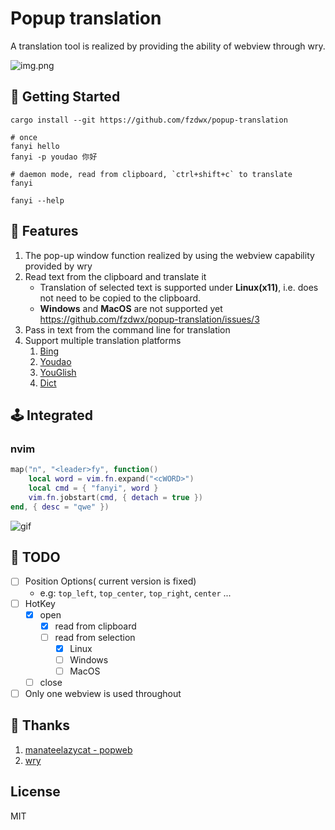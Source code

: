 # Popup translation

A translation tool is realized by providing the ability of webview through wry.

![img.png](.github/one.gif)

## 🚀 Getting Started

```shell
cargo install --git https://github.com/fzdwx/popup-translation

# once
fanyi hello
fanyi -p youdao 你好

# daemon mode, read from clipboard, `ctrl+shift+c` to translate
fanyi

fanyi --help

```

## 💫 Features

1. The pop-up window function realized by using the webview capability provided by wry
2. Read text from the clipboard and translate it
    - Translation of selected text is supported under **Linux(x11)**, i.e. does not need to be copied to the clipboard.
    - **Windows** and **MacOS** are not supported yet https://github.com/fzdwx/popup-translation/issues/3
3. Pass in text from the command line for translation
4. Support multiple translation platforms
    1. [Bing](https://www.bing.com/)
    2. [Youdao](https://www.youdao.com/)
    3. [YouGlish](https://youglish.com/)
    4. [Dict](https://dict.cn/)

## 🕹️ Integrated

### nvim

```lua
map("n", "<leader>fy", function()
    local word = vim.fn.expand("<cWORD>")
    local cmd = { "fanyi", word }
    vim.fn.jobstart(cmd, { detach = true })
end, { desc = "qwe" })
```

![gif](https://user-images.githubusercontent.com/65269574/218270052-0338693e-31fd-458b-ac03-f668b6ffd8d2.gif)

## 🦹 TODO

- [ ] Position Options( current version is fixed)
    - e.g: `top_left`, `top_center`, `top_right`, `center` ...
- [ ] HotKey
    - [x] open
        - [x] read from clipboard
        - [ ] read from selection
            - [x] Linux
            - [ ] Windows
            - [ ] MacOS
    - [ ] close
- [ ] Only one webview is used throughout

## 📖 Thanks

1. [manateelazycat - popweb](https://github.com/manateelazycat/popweb/blob/main/extension/dict/popweb-dict.el)
2. [wry](https://github.com/tauri-apps/wry)

## License

MIT